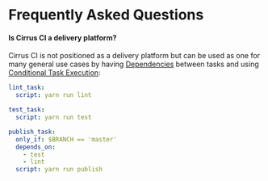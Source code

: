 # Frequently Asked Questions

#### Is Cirrus CI a delivery platform?

Cirrus CI is not positioned as a delivery platform but can be used as one for many general use cases by having 
[Dependencies](docs/writing-tasks.md#dependencies) between tasks and using [Conditional Task Execution](docs/writing-tasks.md#conditional-task-execution):

```yaml
lint_task:
  script: yarn run lint

test_task:
  script: yarn run test

publish_task:
  only_if: $BRANCH == 'master'
  depends_on: 
    - test
    - lint
  script: yarn run publish
```
